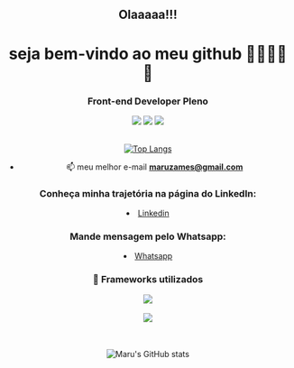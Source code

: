 <h2 align="center">Olaaaaa!!!</h2>

<h1 align="center">seja bem-vindo ao meu github 👋👋👋👋👋</h1>
    
<h3 align="center">Front-end Developer Pleno</h3>
   
<div align="center">
    
<span>
    
   <img src="https://img.shields.io/badge/JavaScript-F7DF1E?style=for-the-badge&logo=javascript&logoColor=black"/>
    
   <img src="https://img.shields.io/badge/HTML5-E34F26?style=for-the-badge&logo=html5&logoColor=white"/>
    
   <img src="https://img.shields.io/badge/CSS3-1572B6?style=for-the-badge&logo=css3&logoColor=white"/>
    
</span>
    
</div>
    
</br>
    
<div align="center">
    
[![Top Langs](https://github-readme-stats.vercel.app/api/top-langs/?username=maruzames&layout=compact&theme=tokyonight)](https://github.com/maruzames/github-readme-stats)
    
</div> 
    
<div align="center">
    
   - 📫 meu melhor e-mail **maruzames@gmail.com**
    
</div>
    
<h3 align="center">Conheça minha trajetória na página do LinkedIn:</h3>
    
<li align="center"><a class="url" href="https://www.linkedin.com/in/marcosouzagomes/" img>Linkedin</a></li>

<h3 align="center">Mande mensagem pelo Whatsapp:</h3>
    
<li align="center"><a class="url" href="https://api.whatsapp.com/send?phone=5521992516791/" img>Whatsapp</a></li>
    
<h3 align="center"> 🚀 Frameworks utilizados </h3>
    
<div align="center">
    <span>
        <img src="https://img.shields.io/badge/Node.js-339933?style=for-the-badge&logo=nodedotjs&logoColor=white"/>
    </span>
</div>
 
 </br>
 
 <div align="center">
    <span>
        <img src="https://img.shields.io/badge/Bootstrap-563D7C?style=for-the-badge&logo=bootstrap&logoColor=white"/>
    </span>
</div>
    
</br>
    
</br>
    
<div align="center">
    
![Maru's GitHub stats](https://github-readme-stats.vercel.app/api?username=maruzames&show_icons=true&theme=tokyonight)
    
</div>

